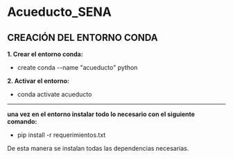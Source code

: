 # Acueducto_SENA

## CREACIÓN DEL ENTORNO CONDA

**1. Crear el entorno conda:**
- create conda --name "acueducto" python
  
**2. Activar el entorno:**
- conda activate acueducto 
---
**una vez en el entorno instalar todo lo necesario con el siguiente comando:**
- pip install -r requerimientos.txt

De esta manera se instalan todas las dependencias necesarias.

